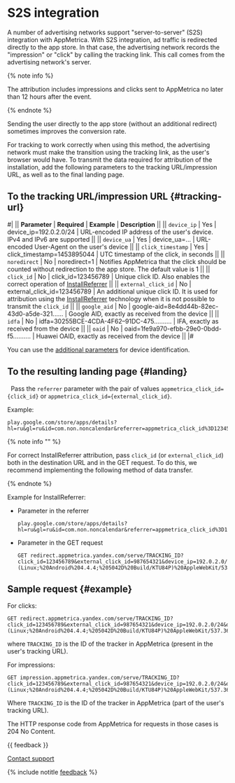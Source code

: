 # S2S integration

A number of advertising networks support "server-to-server" (S2S) integration with AppMetrica. With S2S integration, ad traffic is redirected directly to the app store. In that case, the advertising network records the "impression" or "click" by calling the tracking link. This call comes from the advertising network's server. 

{% note info %}

The attribution includes impressions and clicks sent to AppMetrica no later than 12 hours after the event.

{% endnote %}

Sending the user directly to the app store (without an additional redirect) sometimes improves the conversion rate.

For tracking to work correctly when using this method, the advertising network must make the transition using the tracking link, as the user's browser would have. To transmit the data required for attribution of the installation, add the following parameters to the tracking URL/impression URL, as well as to the final landing page.

## To the tracking URL/impression URL {#tracking-url}
 
#|
||
**Parameter** | **Required** | **Example** | **Description**
||
||
`device_ip` | Yes | device_ip=192.0.2.0/24 | URL-encoded IP address of the user's device. IPv4 and IPv6 are supported
||
||
`device_ua` | Yes | device_ua=... | URL-encoded User-Agent on the user's device
||
||
`click_timestamp` | Yes | click_timestamp=1453895044 | UTC timestamp of the click, in seconds
||
||
`noredirect` | No | noredirect=1 | Notifies AppMetrica that the click should be counted without redirection to the app store. The default value is 1
||
||
`click_id` | No | click_id=123456789 | Unique click ID. Also enables the correct operation of [InstallReferrer](technology.md#install-referrer)
||
||
`external_click_id` | No | external_click_id=123456789 | An additional unique click ID. It is used for attribution using the [InstallReferrer](technology.md#install-referrer) technology when it is not possible to transmit the `click_id`
||
||
`google_aid` | No | google-aid=8e4dd44b-82ec-43d0-a5de-321...... | Google AID, exactly as received from the device
||
||
`idfa` | No | idfa=30255BCE-4CDA-4F62–91DC-475.......... | IFA, exactly as received from the device
||
||
`oaid` | No | oaid=1fe9a970-efbb-29e0-0bdd-f5.......... | Huawei OAID, exactly as received from the device
||
|#

You can use the [additional parameters](tracking-specification.md) for device identification.

## To the resulting landing page {#landing}
 
Pass the `referrer` parameter with the pair of values `appmetrica_click_id={click_id}` or `appmetrica_click_id={external_click_id}`.

Example:

```
play.google.com/store/apps/details?hl=ru&gl=ru&id=com.non.noncalendar&referrer=appmetrica_click_id%3D123456789
```

{% note info "" %}

For correct InstallReferrer attribution, pass `click_id` (or `external_click_id`) both in the destination URL and in the GET request. To do this, we recommend implementing the following method of data transfer.

{% endnote %}

Example for InstallReferrer:

- Parameter in the referrer

    ```
    play.google.com/store/apps/details?hl=ru&gl=ru&id=com.non.noncalendar&referrer=appmetrica_click_id%3D123456789
    ```

- Parameter in the GET request

    ```httpget translate=no
    GET redirect.appmetrica.yandex.com/serve/TRACKING_ID?click_id=123456789&external_click_id=987654321&device_ip=192.0.2.0/24&device_ua=Mozilla/5.0%20
    (Linux;%20Android%204.4.4;%205042D%20Build/KTU84P)%20AppleWebKit/537.36%20(KHTML,%20like%20Gecko)%20Version/4.0%20Chrome/33.0.0.0%20Mobile%20Safari/537.36&click_timestamp=1453895044&noredirect
    ```

## Sample request {#example}

For clicks:

```httpget translate=no
GET redirect.appmetrica.yandex.com/serve/TRACKING_ID?click_id=123456789&external_click_id=987654321&device_ip=192.0.2.0/24&device_ua=Mozilla/5.0%20
(Linux;%20Android%204.4.4;%205042D%20Build/KTU84P)%20AppleWebKit/537.36%20(KHTML,%20like%20Gecko)%20Version/4.0%20Chrome/33.0.0.0%20Mobile%20Safari/537.36&click_timestamp=1453895044&noredirect
```

where `TRACKING_ID` is the ID of the tracker in AppMetrica (present in the user's tracking URL).

For impressions:

```httpget translate=no
GET impression.appmetrica.yandex.com/serve/TRACKING_ID?click_id=123456789&external_click_id=987654321&device_ip=192.0.2.0/24&device_ua=Mozilla/5.0%20
(Linux;%20Android%204.4.4;%205042D%20Build/KTU84P)%20AppleWebKit/537.36%20(KHTML,%20like%20Gecko)%20Version/4.0%20Chrome/33.0.0.0%20Mobile%20Safari/537.36&click_timestamp=1453895044&noredirect
```

Where `TRACKING_ID` is the ID of the tracker in AppMetrica (part of the user's tracking URL).

The HTTP response code from AppMetrica for requests in those cases is 204 No Content.

{{ feedback }}

<a href="../troubleshooting/feedback-new.html">
  <span class="button">Contact support</span>
</a>

{% include notitle [feedback](../_includes/feedback-button.md) %}
